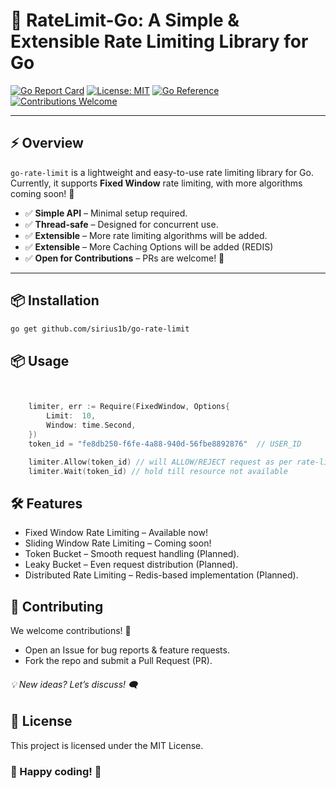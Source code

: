 # 🚀 RateLimit-Go: A Simple & Extensible Rate Limiting Library for Go

[![Go Report Card](https://goreportcard.com/badge/github.com/yourusername/ratelimit-go)](https://goreportcard.com/report/github.com/yourusername/ratelimit-go)
[![License: MIT](https://img.shields.io/badge/License-MIT-blue.svg)](https://opensource.org/licenses/MIT)
[![Go Reference](https://pkg.go.dev/badge/github.com/yourusername/ratelimit-go.svg)](https://pkg.go.dev/github.com/yourusername/ratelimit-go)
[![Contributions Welcome](https://img.shields.io/badge/Contributions-Welcome-ff69b4.svg)](https://github.com/yourusername/ratelimit-go/issues)

---

## ⚡ Overview

`go-rate-limit` is a lightweight and easy-to-use rate limiting library for Go.
Currently, it supports **Fixed Window** rate limiting, with more algorithms coming soon! 🚀

- ✅ **Simple API** – Minimal setup required.
- ✅ **Thread-safe** – Designed for concurrent use.
- ✅ **Extensible** – More rate limiting algorithms will be added.
- ✅ **Extensible** – More Caching Options will be added (REDIS)
- ✅ **Open for Contributions** – PRs are welcome! 🎉

---

## 📦 Installation

```sh
go get github.com/sirius1b/go-rate-limit
```

## 📦 Usage

```go


	limiter, err := Require(FixedWindow, Options{
		Limit:  10,
		Window: time.Second,
	})
    token_id = "fe8db250-f6fe-4a88-940d-56fbe8892876"  // USER_ID

    limiter.Allow(token_id) // will ALLOW/REJECT request as per rate-limit capacity
    limiter.Wait(token_id) // hold till resource not available

```

## 🛠 Features

- Fixed Window Rate Limiting – Available now!
- Sliding Window Rate Limiting – Coming soon!
- Token Bucket – Smooth request handling (Planned).
- Leaky Bucket – Even request distribution (Planned).
- Distributed Rate Limiting – Redis-based implementation (Planned).

## 🤝 Contributing

We welcome contributions! 🎉

- Open an Issue for bug reports & feature requests.
- Fork the repo and submit a Pull Request (PR).

###### 💡 New ideas? Let’s discuss! 🗨️

## 📄 License

This project is licensed under the MIT License.

### 🚀 Happy coding! 💙

